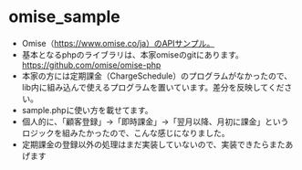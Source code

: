 # omise_sample

* Omise（https://www.omise.co/ja）のAPIサンプル。
* 基本となるphpのライブラリは、本家omiseのgitにあります。　https://github.com/omise/omise-php
* 本家の方には定期課金（ChargeSchedule）のプログラムがなかったので、lib内に組み込んで使えるプログラムを置いています。差分を反映してください。
* sample.phpに使い方を載せてます。
* 個人的に、「顧客登録」→「即時課金」→「翌月以降、月初に課金」というロジックを組みたかったので、こんな感じになりました。
* 定期課金の登録以外の処理はまだ実装していないので、実装できたらまたあげます
